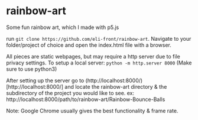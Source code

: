 # rainbow-art
Some fun rainbow art, which I made with p5.js

run `git clone https://github.com/eli-front/rainbow-art`.
Navigate to your folder/project of choice and open the index.html file with a browser.

All pieces are static webpages, but may require a http server due to file privacy settings.
To setup a local server: `python -m http.server 8000` (Make sure to use python3)

After setting up the server go to (http://localhost:8000/)[http://localhost:8000/] and locate the rainbow-art directory & the subdirectory of the project you would like to see. ex: http://localhost:8000/path/to/rainbow-art/Rainbow-Bounce-Balls

Note: Google Chrome usually gives the best functionality & frame rate.
